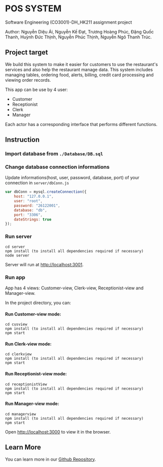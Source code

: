 # POS SYSTEM
Software Engineering (CO3001)-DH_HK211 assignment project


Author: Nguyễn Diệu Ái, Nguyễn Kế Đạt, Trương Hoàng Phúc, Đặng Quốc Thanh, Huỳnh Đức Thịnh, Nguyễn Phúc Thịnh, Nguyễn Ngô Thanh Trúc.

## Project target
We build this system to make it easier for customers to use the restaurant's services and also help the restaurant manage data. This system includes managing tables, ordering food, alerts, billing, credit card processing and viewing order records.

This app can be use by 4 user:
* Customer
* Receptionist
* Clerk
* Manager

Each actor has a corresponding interface that performs different functions.

## Instruction

### Import database from `./Database/DB.sql`

### Change database connection informations
Update informations(host, user, password, database, port) of your connection in `server/dbConn.js`
```javascript
var dbConn = mysql.createConnection({
    host: "127.0.0.1",
    user: "root",
    password: "26122001",
    database: "db",
    port: "3306",
    dateStrings: true
});
```
### Run server

    cd server
    npm install (to install all dependencies required if necessary)
    node server

Server will run at [http://localhost:3001](http://localhost:3001).

### Run app
App has 4 views: Customer-view, Clerk-view, Receptionist-view and Manager-view.

In the project directory, you can:

#### Run Customer-view mode:

    cd cusview
    npm install (to install all dependencies required if necessary)
    npm start

#### Run Clerk-view mode:

    cd clerkview
    npm install (to install all dependencies required if necessary)
    npm start

#### Run Receptionist-view mode:

    cd receptionistView
    npm install (to install all dependencies required if necessary)
    npm start

#### Run Manager-view mode:

    cd managerview
    npm install (to install all dependencies required if necessary)
    npm start

Open [http://localhost:3000](http://localhost:3000) to view it in the browser.

## Learn More
You can learn more in our [Github Repository](https://github.com/remsokawaii1/CNPM).
